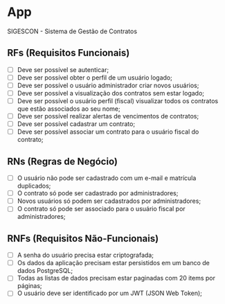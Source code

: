 # App

SIGESCON - Sistema de Gestão de Contratos

## RFs (Requisitos Funcionais)
- [ ] Deve ser possível se autenticar;
- [ ] Deve ser possível obter o perfil de um usuário logado;
- [ ] Deve ser possível o usuário administrador criar novos usuários;
- [ ] Deve ser possível a visualização dos contratos sem estar logado;
- [ ] Deve ser possível o usuário perfil (fiscal) visualizar todos os contratos que estão associados ao seu nome;
- [ ] Deve ser possível realizar alertas de vencimentos de contratos;
- [ ] Deve ser possível cadastrar um contrato;
- [ ] Deve ser possível associar um contrato para o usuário fiscal do contrato;

## RNs (Regras de Negócio)
- [ ] O usuário não pode ser cadastrado com um e-mail e matrícula duplicados;
- [ ] O contrato só pode ser cadastrado por administradores;
- [ ] Novos usuários só podem ser cadastrados por administradores;
- [ ] O contrato só pode ser associado para o usuário fiscal por administradores;

## RNFs (Requisitos Não-Funcionais)
- [ ] A senha do usuário precisa estar criptografada;
- [ ] Os dados da aplicação precisam estar persistidos em um banco de dados PostgreSQL;
- [ ] Todas as listas de dados precisam estar paginadas  com 20 items por páginas;
- [ ] O usuário deve ser identificado por um JWT (JSON Web Token);